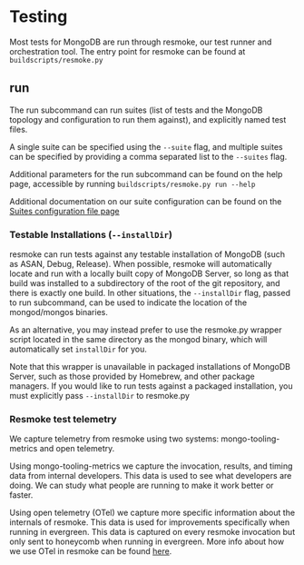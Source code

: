 # Testing

Most tests for MongoDB are run through resmoke, our test runner and orchestration tool.
The entry point for resmoke can be found at `buildscripts/resmoke.py`

## run

The run subcommand can run suites (list of tests and the MongoDB topology and
configuration to run them against), and explicitly named test files.

A single suite can be specified using the `--suite` flag, and multiple suites
can be specified by providing a comma separated list to the `--suites` flag.

Additional parameters for the run subcommand can be found on the help page,
accessible by running `buildscripts/resmoke.py run --help`

Additional documentation on our suite configuration can be found on the
[Suites configuration file page](../suites.md)

### Testable Installations (`--installDir`)

resmoke can run tests against any testable installation of MongoDB (such
as ASAN, Debug, Release). When possible, resmoke will automatically locate and
run with a locally built copy of MongoDB Server, so long as that build was
installed to a subdirectory of the root of the git repository, and there is
exactly one build. In other situations, the `--installDir` flag, passed to run
subcommand, can be used to indicate the location of the mongod/mongos binaries.

As an alternative, you may instead prefer to use the resmoke.py wrapper script
located in the same directory as the mongod binary, which will automatically
set `installDir` for you. 

Note that this wrapper is unavailable in packaged installations of MongoDB
Server, such as those provided by Homebrew, and other package managers. If you
would like to run tests against a packaged installation, you must explicitly
pass `--installDir` to resmoke.py

### Resmoke test telemetry

We capture telemetry from resmoke using two systems: mongo-tooling-metrics and open telemetry.

Using mongo-tooling-metrics we capture the invocation, results, and timing data from internal developers. This data is used to see what developers are doing. We can study what people are running to make it work better or faster.

Using open telemetry (OTel) we capture more specific information about the internals of resmoke. This data is used for improvements specifically when running in evergreen. This data is captured on every resmoke invocation but only sent to honeycomb when running in evergreen. More info about how we use OTel in resmoke can be found [here](otel_resmoke.md).
